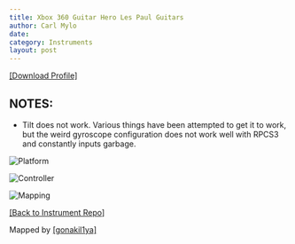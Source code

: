 ```yaml
---
title: Xbox 360 Guitar Hero Les Paul Guitars
author: Carl Mylo
date: 
category: Instruments
layout: post
---
```


[[Download Profile]](https://github.com/hmxmilohax/rb3-pc/blob/main/instrument-repo/Xbox%20360%20Guitar%20Hero%20Les%20Paul.7z)

## NOTES:

* Tilt does not work. Various things have been attempted to get it to work, but the weird gyroscope configuration does not work well with RPCS3 and constantly inputs garbage.


![Platform](https://raw.githubusercontent.com/hmxmilohax/rb3-pc/main/assets/images/instruments/plat/360.png "Platform") 

![Controller](https://raw.githubusercontent.com/hmxmilohax/rb3-pc/main/assets/images/instruments/cont/ghlpcontroller.png "Controller") 

![Mapping](https://raw.githubusercontent.com/hmxmilohax/rb3-pc/main/assets/images/instruments/maps/360ghlpmapping.png "Mapping") 

[[Back to Instrument Repo]](https://hmxmilohax.github.io/rb3-pc/english/instrumentrepo/#instrument-list)


Mapped by [[gonakil1ya]](https://linktr.ee/Gonakil1ya)